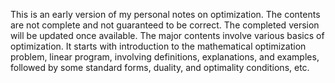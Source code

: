 This is an early version of my personal notes on optimization. The contents are not complete and not guaranteed to be correct. The completed version will be updated once available.
The major contents involve various basics of optimization. It starts with introduction to the mathematical optimization problem, linear program, involving definitions, explanations, and examples, followed by some standard forms, duality, and optimality conditions, etc.
